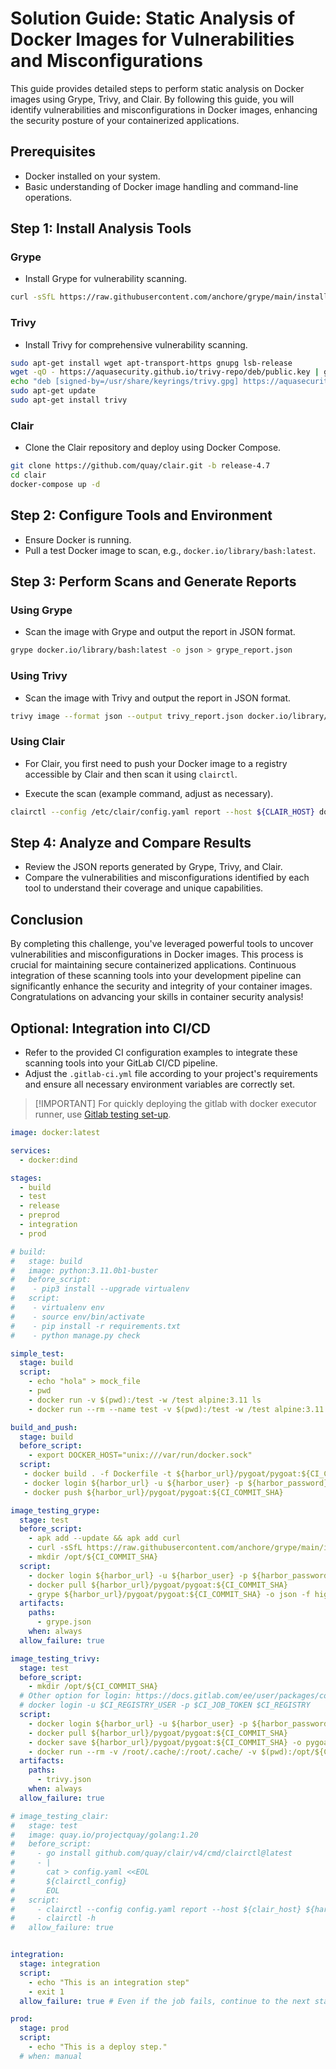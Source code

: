 # Solution Guide: Static Analysis of Docker Images for Vulnerabilities and Misconfigurations

This guide provides detailed steps to perform static analysis on Docker images using Grype, Trivy, and Clair. By following this guide, you will identify vulnerabilities and misconfigurations in Docker images, enhancing the security posture of your containerized applications.

## Prerequisites

- Docker installed on your system.
- Basic understanding of Docker image handling and command-line operations.

## Step 1: Install Analysis Tools

### Grype

- Install Grype for vulnerability scanning.

```bash
curl -sSfL https://raw.githubusercontent.com/anchore/grype/main/install.sh | sh -s -- -b /usr/local/bin
```

### Trivy

- Install Trivy for comprehensive vulnerability scanning.

```bash
sudo apt-get install wget apt-transport-https gnupg lsb-release
wget -qO - https://aquasecurity.github.io/trivy-repo/deb/public.key | gpg --dearmor | sudo tee /usr/share/keyrings/trivy.gpg > /dev/null
echo "deb [signed-by=/usr/share/keyrings/trivy.gpg] https://aquasecurity.github.io/trivy-repo/deb $(lsb_release -sc) main" | sudo tee -a /etc/apt/sources.list.d/trivy.list
sudo apt-get update
sudo apt-get install trivy
```

### Clair

- Clone the Clair repository and deploy using Docker Compose.

```bash
git clone https://github.com/quay/clair.git -b release-4.7
cd clair
docker-compose up -d
```

## Step 2: Configure Tools and Environment

- Ensure Docker is running.
- Pull a test Docker image to scan, e.g., `docker.io/library/bash:latest`.

## Step 3: Perform Scans and Generate Reports

### Using Grype

- Scan the image with Grype and output the report in JSON format.

```bash
grype docker.io/library/bash:latest -o json > grype_report.json
```

### Using Trivy

- Scan the image with Trivy and output the report in JSON format.

```bash
trivy image --format json --output trivy_report.json docker.io/library/bash:latest
```

### Using Clair

- For Clair, you first need to push your Docker image to a registry accessible by Clair and then scan it using `clairctl`.

- Execute the scan (example command, adjust as necessary).

```bash
clairctl --config /etc/clair/config.yaml report --host ${CLAIR_HOST} docker.io/library/bash:latest
```

## Step 4: Analyze and Compare Results

- Review the JSON reports generated by Grype, Trivy, and Clair.
- Compare the vulnerabilities and misconfigurations identified by each tool to understand their coverage and unique capabilities.

## Conclusion

By completing this challenge, you've leveraged powerful tools to uncover vulnerabilities and misconfigurations in Docker images. This process is crucial for maintaining secure containerized applications. Continuous integration of these scanning tools into your development pipeline can significantly enhance the security and integrity of your container images. Congratulations on advancing your skills in container security analysis!

## Optional: Integration into CI/CD

- Refer to the provided CI configuration examples to integrate these scanning tools into your GitLab CI/CD pipeline.
- Adjust the `.gitlab-ci.yml` file according to your project's requirements and ensure all necessary environment variables are correctly set.

> \[!IMPORTANT\]
> For quickly deploying the gitlab with docker executor runner, use [Gitlab testing set-up](../../../environment/gitlab/README.md).

```yaml
image: docker:latest

services:
  - docker:dind

stages:
  - build
  - test
  - release
  - preprod
  - integration
  - prod

# build:
#   stage: build
#   image: python:3.11.0b1-buster
#   before_script:
#    - pip3 install --upgrade virtualenv
#   script:
#    - virtualenv env
#    - source env/bin/activate
#    - pip install -r requirements.txt
#    - python manage.py check

simple_test:
  stage: build
  script:
    - echo "hola" > mock_file
    - pwd
    - docker run -v $(pwd):/test -w /test alpine:3.11 ls
    - docker run --rm --name test -v $(pwd):/test -w /test alpine:3.11 cat mock_file

build_and_push:
  stage: build
  before_script:
    - export DOCKER_HOST="unix:///var/run/docker.sock"
  script:
   - docker build . -f Dockerfile -t ${harbor_url}/pygoat/pygoat:${CI_COMMIT_SHA}
   - docker login ${harbor_url} -u ${harbor_user} -p ${harbor_password}
   - docker push ${harbor_url}/pygoat/pygoat:${CI_COMMIT_SHA}

image_testing_grype:
  stage: test
  before_script:
    - apk add --update && apk add curl
    - curl -sSfL https://raw.githubusercontent.com/anchore/grype/main/install.sh | sh -s -- -b /usr/local/bin
    - mkdir /opt/${CI_COMMIT_SHA}
  script:
    - docker login ${harbor_url} -u ${harbor_user} -p ${harbor_password}
    - docker pull ${harbor_url}/pygoat/pygoat:${CI_COMMIT_SHA}
    - grype ${harbor_url}/pygoat/pygoat:${CI_COMMIT_SHA} -o json -f high > grype.json
  artifacts:
    paths:
      - grype.json
    when: always
  allow_failure: true

image_testing_trivy:
  stage: test
  before_script:
    - mkdir /opt/${CI_COMMIT_SHA}
  # Other option for login: https://docs.gitlab.com/ee/user/packages/container_registry/authenticate_with_container_registry.html#use-gitlab-cicd-to-authenticate
  # docker login -u $CI_REGISTRY_USER -p $CI_JOB_TOKEN $CI_REGISTRY
  script:
    - docker login ${harbor_url} -u ${harbor_user} -p ${harbor_password}
    - docker pull ${harbor_url}/pygoat/pygoat:${CI_COMMIT_SHA}
    - docker save ${harbor_url}/pygoat/pygoat:${CI_COMMIT_SHA} -o pygoat.tar
    - docker run --rm -v /root/.cache/:/root/.cache/ -v $(pwd):/opt/${CI_COMMIT_SHA} aquasec/trivy:0.49.1 image --input /opt/${CI_COMMIT_SHA}/pygoat.tar -f json 1> trivy.json
  artifacts:
    paths:
      - trivy.json
    when: always
  allow_failure: true

# image_testing_clair:
#   stage: test
#   image: quay.io/projectquay/golang:1.20
#   before_script:
#     - go install github.com/quay/clair/v4/cmd/clairctl@latest
#     - |
#       cat > config.yaml <<EOL
#       ${clairctl_config}
#       EOL
#   script:
#     - clairctl --config config.yaml report --host ${clair_host} ${harbor_url}/pygoat/pygoat:${CI_COMMIT_SHA}
#     - clairctl -h
#   allow_failure: true


integration:
  stage: integration
  script:
    - echo "This is an integration step"
    - exit 1
  allow_failure: true # Even if the job fails, continue to the next stages

prod:
  stage: prod
  script:
    - echo "This is a deploy step."
  # when: manual
```
